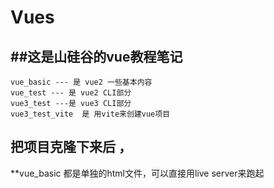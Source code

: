 # Vues
##这是山硅谷的vue教程笔记
---
```
vue_basic --- 是 vue2 一些基本内容
vue_test --- 是 vue2 CLI部分
vue3_test ---是 vue3 CLI部分
vue3_test_vite  是 用vite来创建vue项目 
```
## 把项目克隆下来后 ， 
**vue_basic 都是单独的html文件，可以直接用live server来跑起
##
